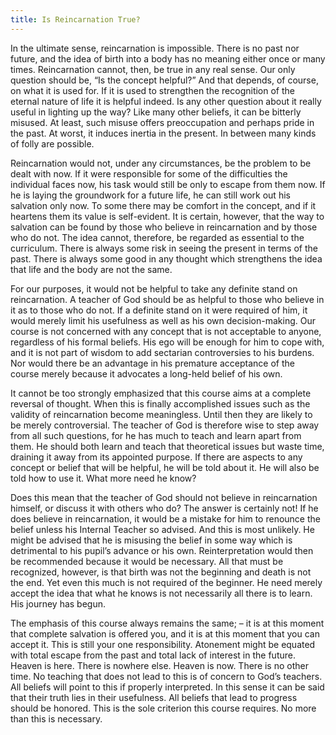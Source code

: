 ```yaml
---
title: Is Reincarnation True?
---
```


In the ultimate sense, reincarnation is impossible. There is no past nor
future, and the idea of birth into a body has no meaning either once or
many times. Reincarnation cannot, then, be true in any real sense. Our
only question should be, “Is the concept helpful?” And that depends, of
course, on what it is used for. If it is used to strengthen the
recognition of the eternal nature of life it is helpful indeed. Is any
other question about it really useful in lighting up the way? Like many
other beliefs, it can be bitterly misused. At least, such misuse offers
preoccupation and perhaps pride in the past. At worst, it induces
inertia in the present. In between many kinds of folly are possible.

Reincarnation would not, under any circumstances, be the problem to be
dealt with now. If it were responsible for some of the difficulties the
individual faces now, his task would still be only to escape from them
now. If he is laying the groundwork for a future life, he can still work
out his salvation only now. To some there may be comfort in the concept,
and if it heartens them its value is self-evident. It is certain,
however, that the way to salvation can be found by those who believe in
reincarnation and by those who do not. The idea cannot, therefore, be
regarded as essential to the curriculum. There is always some risk in
seeing the present in terms of the past. There is always some good in
any thought which strengthens the idea that life and the body are not
the same.

For our purposes, it would not be helpful to take any definite stand on
reincarnation. A teacher of God should be as helpful to those who
believe in it as to those who do not. If a definite stand on it were
required of him, it would merely limit his usefulness as well as his own
decision-making. Our course is not concerned with any concept that is
not acceptable to anyone, regardless of his formal beliefs. His ego will
be enough for him to cope with, and it is not part of wisdom to add
sectarian controversies to his burdens. Nor would there be an advantage
in his premature acceptance of the course merely because it advocates a
long-held belief of his own.

It cannot be too strongly emphasized that this course aims at a complete
reversal of thought. When this is finally accomplished issues
such as the validity of reincarnation become meaningless. Until then
they are likely to be merely controversial. The teacher of God is
therefore wise to step away from all such questions, for he has much to
teach and learn apart from them. He should both learn and teach that
theoretical issues but waste time, draining it away from its appointed
purpose. If there are aspects to any concept or belief that will be
helpful, he will be told about it. He will also be told how to use it.
What more need he know?

Does this mean that the teacher of God should not believe in
reincarnation himself, or discuss it with others who do? The answer is
certainly not! If he does believe in reincarnation, it would be a
mistake for him to renounce the belief unless his Internal Teacher so
advised. And this is most unlikely. He might be advised that he is
misusing the belief in some way which is detrimental to his pupil’s
advance or his own. Reinterpretation would then be recommended because
it would be necessary. All that must be recognized, however, is that
birth was not the beginning and death is not the end. Yet even this much
is not required of the beginner. He need merely accept the idea that
what he knows is not necessarily all there is to learn. His journey has
begun.

The emphasis of this course always remains the same; – it is at this
moment that complete salvation is offered you, and it is at this moment
that you can accept it. This is still your one responsibility. Atonement
might be equated with total escape from the past and total lack of
interest in the future. Heaven is here. There is nowhere else. Heaven is
now. There is no other time. No teaching that does not lead to this is
of concern to God’s teachers. All beliefs will point to this if properly
interpreted. In this sense it can be said that their truth lies in their
usefulness. All beliefs that lead to progress should be honored. This is
the sole criterion this course requires. No more than this is necessary.

